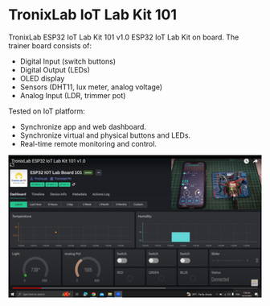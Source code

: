 # TronixLab IoT Lab Kit 101
TronixLab ESP32 IoT Lab Kit 101 v1.0 ESP32 IoT Lab Kit on board. The trainer board consists of: 
* Digital Input (switch buttons) 
* Digital Output (LEDs) 
* OLED display 
* Sensors (DHT11, lux meter, analog voltage)
* Analog Input (LDR, trimmer pot)

Tested on IoT platform:
* Synchronize app and web dashboard.
* Synchronize virtual and physical buttons and LEDs.
* Real-time remote monitoring and control.

[![Watch the video](https://github.com/TronixLab/TronixLabIoTKit101/blob/main/pcb%20v1.0/Untitled.png)](https://www.youtube.com/watch?v=XBcTvAkC6GM "TronixLab ESP32 IoT Lab Kit 101 v1.0")
